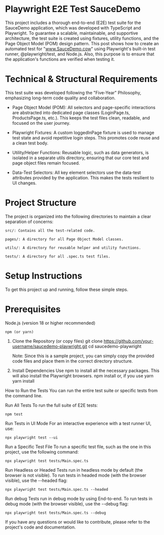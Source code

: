 # Playwright E2E Test SauceDemo
This project includes a thorough end-to-end (E2E) test suite for the SauceDemo application, which was developed with TypeScript and Playwright. To guarantee a scalable, maintainable, and supportive architecture, the test suite is created using fixtures, utility functions, and the Page Object Model (POM) design pattern. This post shows how to create an automated test for "www.SauceDemo.cow" using Playwright's built-in test runner, @playwright/test, and Node.js. Also, this purpose is to ensure that the application's functions are verified when testing it.


# Technical & Structural Requirements
This test suite was developed following the "Five-Year" Philosophy, emphasizing long-term code quality and collaboration.

- Page Object Model (POM): All selectors and page-specific interactions are abstracted into dedicated page classes (LoginPage.ts, ProductsPage.ts, etc.). This keeps the test files clean, readable, and focused on the user journey.

- Playwright Fixtures: A custom loggedInPage fixture is used to manage test state and avoid repetitive login steps. This promotes code reuse and a clean test body.

- Utility/Helper Functions: Reusable logic, such as data generators, is isolated in a separate utils directory, ensuring that our core test and page object files remain focused.

- Data-Test Selectors: All key element selectors use the data-test attributes provided by the application. This makes the tests resilient to UI changes.

# Project Structure
The project is organized into the following directories to maintain a clear separation of concerns:

    src/: Contains all the test-related code.

    pages/: A directory for all Page Object Model classes.

    utils/: A directory for reusable helper and utility functions.

    tests/: A directory for all .spec.ts test files.

# Setup Instructions
To get this project up and running, follow these simple steps.

# Prerequisites
Node.js (version 18 or higher recommended)

    npm (or yarn)

1. Clone the Repository (or copy files)
    git clone https://github.com/your-username/saucedemo-playwright.git
    cd saucedemo-playwright

    Note: Since this is a sample project, you can simply copy the provided code files and place them in the correct directory structure.

2. Install Dependencies
Use npm to install all the necessary packages. This will also install the Playwright browsers.
    npm install
    or, if you use yarn
    yarn install

How to Run the Tests
You can run the entire test suite or specific tests from the command line.

Run All Tests
To run the full suite of E2E tests:

    npm test

Run Tests in UI Mode
For an interactive experience with a test runner UI, use:

    npx playwright test --ui

Run a Specific Test File
To run a specific test file, such as the one in this project, use the following command:

    npx playwright test tests/Main.spec.ts

Run Headless or Headed
Tests run in headless mode by default (the browser is not visible). To run tests in headed mode (with the browser visible), use the --headed flag:
    
    npx playwright test tests/Main.spec.ts --headed

Run debug
Tests run in debug mode by using End-to-end. To run tests in debug mode (with the browser visible), use the --debug flag:

    npx playwright test tests/Main.spec.ts --debug

If you have any questions or would like to contribute, please refer to the project's code and documentation.
